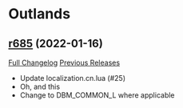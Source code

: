 # <DBM> Outlands

## [r685](https://github.com/DeadlyBossMods/DBM-BCVanilla/tree/r685) (2022-01-16)
[Full Changelog](https://github.com/DeadlyBossMods/DBM-BCVanilla/compare/r684...r685) [Previous Releases](https://github.com/DeadlyBossMods/DBM-BCVanilla/releases)

- Update localization.cn.lua (#25)  
- Oh, and this  
- Change to DBM\_COMMON\_L where applicable  
